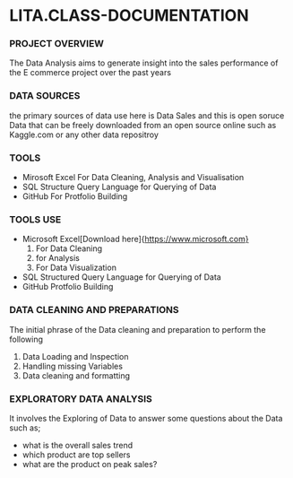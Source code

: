 # LITA.CLASS-DOCUMENTATION
### PROJECT OVERVIEW
The Data Analysis aims to generate insight into the sales performance of the E commerce project over the past  years 
### DATA SOURCES
the primary sources of data use here is Data Sales and this is open soruce Data that can be freely downloaded from an open source online such as Kaggle.com or any other data repositroy
### TOOLS
- Mirosoft Excel For Data Cleaning, Analysis and Visualisation
- SQL Structure Query Language for Querying of Data
- GitHub For Protfolio Building
 ### TOOLS USE
  - Microsoft Excel[Download here]{https://www.microsoft.com}
    1. For Data Cleaning
    2. for Analysis
    3. For Data Visualization
  - SQL Structured Query Language for Querying of Data
  - GitHub Protfolio Building
### DATA CLEANING AND PREPARATIONS
The initial phrase of the Data cleaning and preparation to perform the following
1. Data Loading and Inspection
2. Handling missing Variables
3. Data cleaning and formatting
### EXPLORATORY DATA ANALYSIS
It involves the Exploring of Data to answer some questions about the Data such as;
- what is the overall sales trend
- which product are top sellers
- what are the product on peak sales?
 
   




    
  



